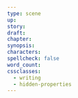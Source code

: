 ```yaml
---
type: scene
up:
story:
draft:
chapter:
synopsis:
characters:
spellcheck: false
word_count:
cssclasses:
  - writing
  - hidden-properties
---
```


